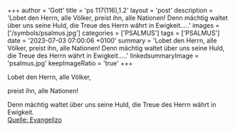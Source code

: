 +++
author = 'Gott'
title = 'ps 117(116),1.2'
layout = 'post'
description = 'Lobet den Herrn, alle Völker, preist ihn, alle Nationen!  Denn mächtig waltet über uns seine Huld, die Treue des Herrn währt in Ewigkeit.....'
images = ['/symbols/psalmus.jpg']
categories = ['PSALMUS']
tags = ['PSALMUS']
date = '2023-07-03 07:00:06 +0100'
summary = 'Lobet den Herrn, alle Völker, preist ihn, alle Nationen!  Denn mächtig waltet über uns seine Huld, die Treue des Herrn währt in Ewigkeit.....'
linkedsummaryImage = 'psalmus.jpg'
keepImageRatio = 'true'
+++
<!--more-->Lobet den Herrn, alle Völker,
preist ihn, alle Nationen!

Denn mächtig waltet über uns seine Huld,
die Treue des Herrn währt in Ewigkeit.<br> [Quelle: Evangelizo](https://evangeliumtagfuertag.org/DE/gospel)